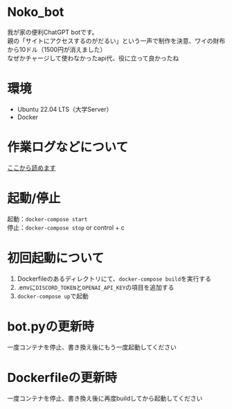 # Noko_bot
我が家の便利ChatGPT botです。<br>
親の「サイトにアクセスするのがだるい」という一声で制作を決意、ワイの財布から10ドル（1500円が消えました）<br>
なぜかチャージして使わなかったapi代、役に立って良かったね

# 環境
- Ubuntu 22.04 LTS（大学Server）
- Docker

# 作業ログなどについて
[ここから読めます](https://qiita.com/Kento210/items/3e2dc0d19e293c0202cc)

# 起動/停止
起動：`docker-compose start` <br>
停止：`docker-compose stop` or control + c

# 初回起動について
1. Dockerfileのあるディレクトリにて、`docker-compose build`を実行する
1. .envに`DISCORD_TOKEN`と`OPENAI_API_KEY`の項目を追加する
1. `docker-compose up`で起動

# bot.pyの更新時
一度コンテナを停止、書き換え後にもう一度起動してください

# Dockerfileの更新時
一度コンテナを停止、書き換え後に再度buildしてから起動してください